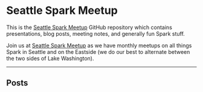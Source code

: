 # Seattle Spark Meetup
This is the [Seattle Spark Meetup](https://www.meetup.com/Seattle-Spark-Meetup/) GitHub repository which contains presentations, blog posts, meeting notes, and generally fun Spark stuff.

Join us at [Seattle Spark Meetup](https://www.meetup.com/Seattle-Spark-Meetup/) as we have monthly meetups on all things Spark in Seattle and on the Eastside (we do our best to alternate between the two sides of Lake Washington).

<HR>

## Posts




